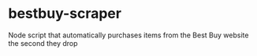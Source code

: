 # bestbuy-scraper

Node script that automatically purchases items from the Best Buy website the second they drop
